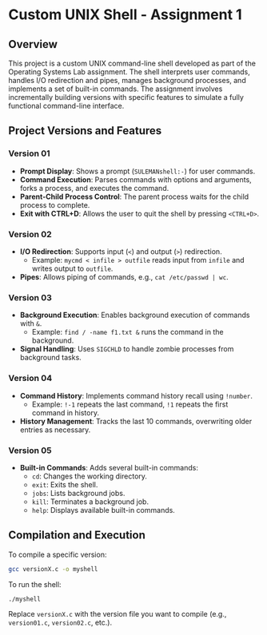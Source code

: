 # Custom UNIX Shell - Assignment 1

## Overview

This project is a custom UNIX command-line shell developed as part of the Operating Systems Lab assignment. The shell interprets user commands, handles I/O redirection and pipes, manages background processes, and implements a set of built-in commands. The assignment involves incrementally building versions with specific features to simulate a fully functional command-line interface.

## Project Versions and Features

### Version 01
- **Prompt Display**: Shows a prompt (`SULEMANshell:-`) for user commands.
- **Command Execution**: Parses commands with options and arguments, forks a process, and executes the command.
- **Parent-Child Process Control**: The parent process waits for the child process to complete.
- **Exit with CTRL+D**: Allows the user to quit the shell by pressing `<CTRL+D>`.

### Version 02
- **I/O Redirection**: Supports input (`<`) and output (`>`) redirection.
  - Example: `mycmd < infile > outfile` reads input from `infile` and writes output to `outfile`.
- **Pipes**: Allows piping of commands, e.g., `cat /etc/passwd | wc`.

### Version 03
- **Background Execution**: Enables background execution of commands with `&`.
  - Example: `find / -name f1.txt &` runs the command in the background.
- **Signal Handling**: Uses `SIGCHLD` to handle zombie processes from background tasks.

### Version 04
- **Command History**: Implements command history recall using `!number`.
  - Example: `!-1` repeats the last command, `!1` repeats the first command in history.
- **History Management**: Tracks the last 10 commands, overwriting older entries as necessary.

### Version 05
- **Built-in Commands**: Adds several built-in commands:
  - `cd`: Changes the working directory.
  - `exit`: Exits the shell.
  - `jobs`: Lists background jobs.
  - `kill`: Terminates a background job.
  - `help`: Displays available built-in commands.

## Compilation and Execution

To compile a specific version:
```bash
gcc versionX.c -o myshell
```

To run the shell:
```bash
./myshell
```

Replace `versionX.c` with the version file you want to compile (e.g., `version01.c`, `version02.c`, etc.).
